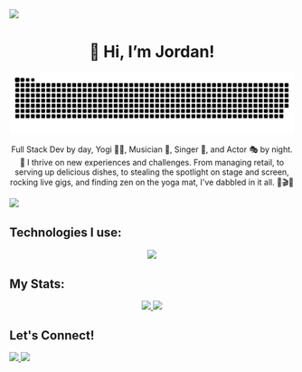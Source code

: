 <img src="https://user-images.githubusercontent.com/73097560/115834477-dbab4500-a447-11eb-908a-139a6edaec5c.gif">
 <h1 align="center">👋 Hi, I’m Jordan!</h1>

<div align="center">
  <img  src="https://github.com/1999AZZAR/1999AZZAR/blob/main/resources/img/grid-snake.svg"
       alt="snake" /></a>
</div>

<p align="center">Full Stack Dev by day, Yogi 🧘‍♂️, Musician 🎵, Singer 🎤, and Actor 🎭 by night. 🌟 I thrive on new experiences and challenges. From managing retail, to serving up delicious dishes, to stealing the spotlight on stage and screen, rocking live gigs, and finding zen on the yoga mat, I've dabbled in it all. 🌆🎬🎸</p>

<img src="https://user-images.githubusercontent.com/73097560/115834477-dbab4500-a447-11eb-908a-139a6edaec5c.gif">

<h2>Technologies I use:</h2>
<p align="center">
 <a href="https://skillicons.dev">
    <img src="https://skillicons.dev/icons?i=github,js,react,nodejs,express,mongodb,apollo,graphql,mysql,sequelize,heroku,html,css,regex,jest,bootstrap,vscode,discord&perline=9" />
  </a>
</p>  

<h2>My Stats:</h2>
<p align="center">
<a href="https://github.com/AVS1508">
  <img height="180em" src="https://github-readme-stats-eight-theta.vercel.app/api?username=jordanolguin&show_icons=true&theme=algolia&include_all_commits=true&count_private=true"/>
  <img height="180em" src="https://github-readme-stats-eight-theta.vercel.app/api/top-langs/?username=jordanolguin&layout=compact&langs_count=8&theme=algolia"/>
</a>
</p>

<h2>Let's Connect!</h2>
 <a href="https://www.linkedin.com/in/jordan-olguin-5897b7280/">
    <img src="https://skillicons.dev/icons?i=linkedin&perline=9" />
  </a>

 <img src="https://user-images.githubusercontent.com/73097560/115834477-dbab4500-a447-11eb-908a-139a6edaec5c.gif">
 
<!---
jordanolguin/jordanolguin is a ✨ special ✨ repository because its `README.md` (this file) appears on your GitHub profile.
You can click the Preview link to take a look at your changes.
--->
